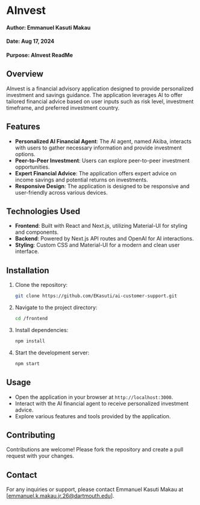 # AInvest

#### Author: Emmanuel Kasuti Makau
#### Date: Aug 17, 2024
#### Purpose: AInvest ReadMe

## Overview
AInvest is a financial advisory application designed to provide personalized investment and savings guidance. The application leverages AI to offer tailored financial advice based on user inputs such as risk level, investment timeframe, and preferred investment country.

## Features
- **Personalized AI Financial Agent**: The AI agent, named Akiba, interacts with users to gather necessary information and provide investment options.
- **Peer-to-Peer Investment**: Users can explore peer-to-peer investment opportunities.
- **Expert Financial Advice**: The application offers expert advice on income savings and potential returns on investments.
- **Responsive Design**: The application is designed to be responsive and user-friendly across various devices.

## Technologies Used
- **Frontend**: Built with React and Next.js, utilizing Material-UI for styling and components.
- **Backend**: Powered by Next.js API routes and OpenAI for AI interactions.
- **Styling**: Custom CSS and Material-UI for a modern and clean user interface.

## Installation
1. Clone the repository:
   ```bash
   git clone https://github.com/EKasuti/ai-customer-support.git
   ```
2. Navigate to the project directory:
   ```bash
   cd /frontend
   ```
3. Install dependencies:
   ```bash
   npm install
   ```
4. Start the development server:
   ```bash
   npm start
   ```

## Usage
- Open the application in your browser at `http://localhost:3000`.
- Interact with the AI financial agent to receive personalized investment advice.
- Explore various features and tools provided by the application.

## Contributing
Contributions are welcome! Please fork the repository and create a pull request with your changes.


## Contact
For any inquiries or support, please contact Emmanuel Kasuti Makau at [emmanuel.k.makau.jr.26@dartmouth.edu].